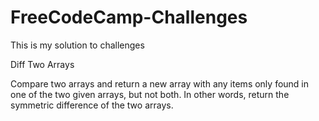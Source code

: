# FreeCodeCamp-Challenges
This is my solution to challenges 

Diff Two Arrays 

Compare two arrays and return a new array with any items only found in one of the two given arrays,
but not both. In other words, return the symmetric difference of the two arrays.
